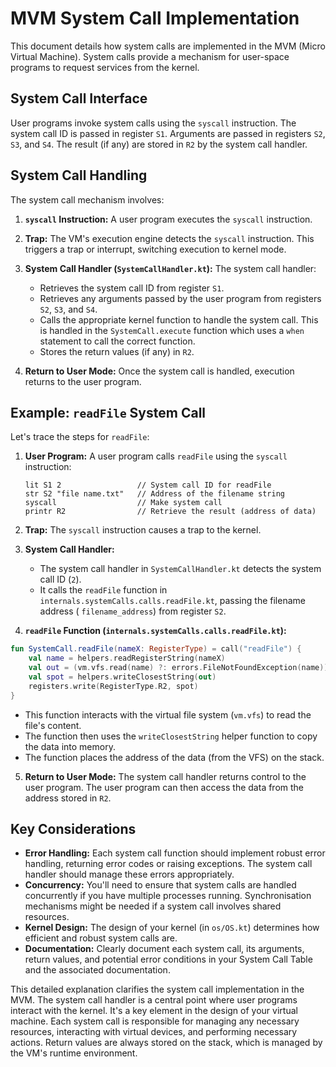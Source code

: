 # MVM System Call Implementation

This document details how system calls are implemented in the MVM (Micro Virtual Machine). System calls provide a
mechanism for user-space programs to request services from the kernel.

## System Call Interface

User programs invoke system calls using the `syscall` instruction. The system call ID is passed in register `S1`.
Arguments are passed in registers `S2`, `S3`, and `S4`. The result (if any) are stored in `R2` by the system call
handler.

## System Call Handling

The system call mechanism involves:

1. **`syscall` Instruction:** A user program executes the `syscall` instruction.

2. **Trap:** The VM's execution engine detects the `syscall` instruction. This triggers a trap or interrupt, switching
   execution to kernel mode.

3. **System Call Handler (`SystemCallHandler.kt`):** The system call handler:
	- Retrieves the system call ID from register `S1`.
	- Retrieves any arguments passed by the user program from registers `S2`, `S3`, and `S4`.
	- Calls the appropriate kernel function to handle the system call. This is handled in the `SystemCall.execute`
	  function which uses a `when` statement to call the correct function.
	- Stores the return values (if any) in `R2`.

4. **Return to User Mode:**  Once the system call is handled, execution returns to the user program.

## Example: `readFile` System Call

Let's trace the steps for `readFile`:

1. **User Program:**  A user program calls `readFile` using the `syscall` instruction:
   ```assembly
   lit S1 2         		// System call ID for readFile	
   str S2 "file name.txt"	// Address of the filename string
   syscall             		// Make system call
   printr R2           		// Retrieve the result (address of data) 
   ```

2. **Trap:** The `syscall` instruction causes a trap to the kernel.

3. **System Call Handler:**
	- The system call handler in `SystemCallHandler.kt` detects the system call ID (`2`).
	- It calls the `readFile` function in `internals.systemCalls.calls.readFile.kt`, passing the filename address (
	  `filename_address`) from register `S2`.

4. **`readFile` Function (`internals.systemCalls.calls.readFile.kt`):**

  ```kotlin
  fun SystemCall.readFile(nameX: RegisterType) = call("readFile") {
      val name = helpers.readRegisterString(nameX)
      val out = (vm.vfs.read(name) ?: errors.FileNotFoundException(name)) as String
      val spot = helpers.writeClosestString(out)
      registers.write(RegisterType.R2, spot)
  }
  ```

- This function interacts with the virtual file system (`vm.vfs`) to read the file's content.
- The function then uses the `writeClosestString` helper function to copy the data into memory.
- The function places the address of the data (from the VFS) on the stack.

5. **Return to User Mode:** The system call handler returns control to the user program. The user program can then
   access the data from the address stored in `R2`.

## Key Considerations

* **Error Handling:** Each system call function should implement robust error handling, returning error codes or raising
  exceptions. The system call handler should manage these errors appropriately.
* **Concurrency:** You'll need to ensure that system calls are handled concurrently if you have multiple processes
  running. Synchronisation mechanisms might be needed if a system call involves shared resources.
* **Kernel Design:** The design of your kernel (in `os/OS.kt`) determines how efficient and robust system calls are.
* **Documentation:** Clearly document each system call, its arguments, return values, and potential error conditions in
  your System Call Table and the associated documentation.

This detailed explanation clarifies the system call implementation in the MVM.
The system call handler is a central point where user programs interact with the kernel.
It's a key element in the design of your virtual machine.
Each system call is responsible for managing any necessary resources,
interacting with virtual devices, and performing necessary actions.
Return values are always stored on the stack, which is managed by the VM's runtime environment.

```

